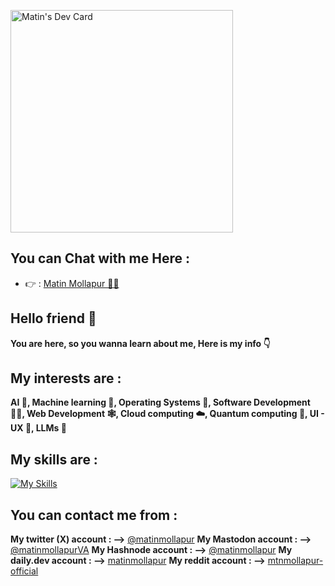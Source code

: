 <a href="https://app.daily.dev/matinmollapur"><img src="https://api.daily.dev/devcards/v2/spNjMzmiENnUgudsxQDFz.png?type=default&r=43y" width="356" alt="Matin's Dev Card"/></a>

## You can Chat with me Here : 

- 👉 : [Matin Mollapur 🧑‍💻 ](https://chatgpt.com/g/g-xIyGjOt7l-matin-mollapur)

## Hello friend 🥷

**You are here, so you wanna learn about me, Here is my info 👇**

## My interests are : 
**AI 🧠, Machine learning 🔮, Operating Systems 📱, Software Development 👨‍💻, Web Development 🕸️, Cloud computing ☁️, Quantum computing 🦾, UI - UX 📲, LLMs 🤖**

## My skills are :
[![My Skills](https://skillicons.dev/icons?i=js,html,css,cloudflare,docker,dart,py,firebase,flutter,flask,django,git,github,gitlab,go,pytorch,tensorflow,linux,nodejs&perline=5)](https://skillicons.dev)

## You can contact me from :
**My twitter (X) account : -->** [@matinmollapur](https://twitter.com/matinmollapur)
**My Mastodon account : -->** [@matinmollapurVA](https://mastodon.social/@matinmollapurVA)
**My Hashnode account : -->** [@matinmollapur](hashnode.com/@matinmollapur)
**My daily.dev account : -->** [matinmollapur](app.daily.dev/matinmollapur)
**My reddit account : -->** [mtnmollapur-official](https://www.reddit.com/user/Mtnmollapur_official)
